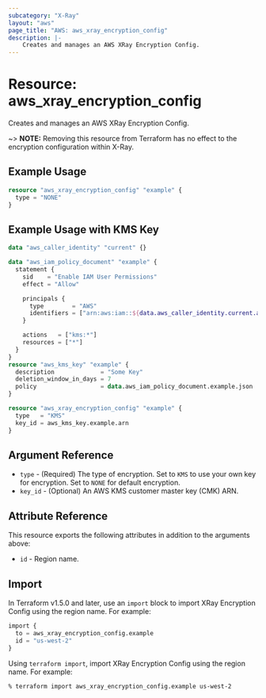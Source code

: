 ```yaml
---
subcategory: "X-Ray"
layout: "aws"
page_title: "AWS: aws_xray_encryption_config"
description: |-
    Creates and manages an AWS XRay Encryption Config.
---
```


# Resource: aws_xray_encryption_config

Creates and manages an AWS XRay Encryption Config.

~> **NOTE:** Removing this resource from Terraform has no effect to the encryption configuration within X-Ray.

## Example Usage

```terraform
resource "aws_xray_encryption_config" "example" {
  type = "NONE"
}
```

## Example Usage with KMS Key

```terraform
data "aws_caller_identity" "current" {}

data "aws_iam_policy_document" "example" {
  statement {
    sid    = "Enable IAM User Permissions"
    effect = "Allow"

    principals {
      type        = "AWS"
      identifiers = ["arn:aws:iam::${data.aws_caller_identity.current.account_id}:root"]
    }

    actions   = ["kms:*"]
    resources = ["*"]
  }
}
resource "aws_kms_key" "example" {
  description             = "Some Key"
  deletion_window_in_days = 7
  policy                  = data.aws_iam_policy_document.example.json
}

resource "aws_xray_encryption_config" "example" {
  type   = "KMS"
  key_id = aws_kms_key.example.arn
}
```

## Argument Reference

* `type` - (Required) The type of encryption. Set to `KMS` to use your own key for encryption. Set to `NONE` for default encryption.
* `key_id` - (Optional) An AWS KMS customer master key (CMK) ARN.

## Attribute Reference

This resource exports the following attributes in addition to the arguments above:

* `id` - Region name.

## Import

In Terraform v1.5.0 and later, use an `import` block to import XRay Encryption Config using the region name. For example:

```terraform
import {
  to = aws_xray_encryption_config.example
  id = "us-west-2"
}
```

Using `terraform import`, import XRay Encryption Config using the region name. For example:

```console
% terraform import aws_xray_encryption_config.example us-west-2
```
